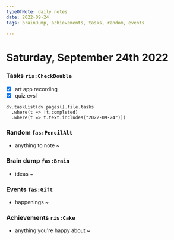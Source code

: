 ```yaml
---
typeOfNote: daily notes
date: 2022-09-24
tags: brainDump, achievements, tasks, random, events

---
```

# Saturday, September 24th 2022

### Tasks `ris:CheckDouble`

 - [x] art app recording
 - [x] quiz evsl

```dataviewjs
dv.taskList(dv.pages().file.tasks 
  .where(t => !t.completed)
  .where(t => t.text.includes("2022-09-24")))
```



### Random `fas:PencilAlt`
 - anything to note ~




### Brain dump `fas:Brain`
 - ideas ~ 




### Events `fas:Gift`
 - happenings ~






### Achievements `ris:Cake`
 - anything you're happy about ~ 

